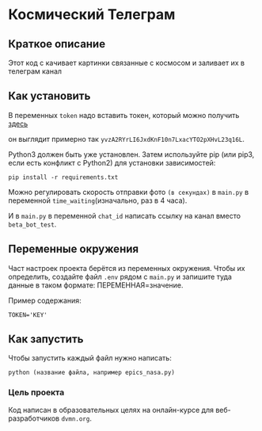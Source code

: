 # Космический Телеграм

## Краткое описание

Этот код с качивает картинки связанные с космосом и заливает их в телеграм канал

## Как установить

В переменных `token` надо вставить токен, который можно получить [здесь](https://api.nasa.gov/#apod)

он выглядит примерно так `yvzA2RYrLI6JxdKnF10n7LxacYTO2pXHvL23q16L`.

Python3 должен быть уже установлен. Затем используйте pip (или pip3, если есть конфликт с Python2) для установки зависимостей:

```
pip install -r requirements.txt
```

Можно регулировать скорость отправки фото `(в секундах)` в `main.py` в переменной `time_waiting`(изначально, раз в 4 часа).

И в `main.py` в переменной `chat_id` написать ссылку на канал вместо `beta_bot_test`.

## Переменные окружения

Част настроек проекта берётся из переменных окружения. Чтобы их определить, создайте файл `.env` рядом с `main.py` и запишите туда данные в таком формате: ПЕРЕМЕННАЯ=значение.

Пример содержания:

```
TOKEN='KEY'
```

## Как запустить

Чтобы запустить каждый файл нужно написать:

```
python (название файла, например epics_nasa.py)
```

### Цель проекта
Код написан в образовательных целях на онлайн-курсе для веб-разработчиков `dvmn.org`.
